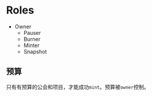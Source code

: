 # Roles

- Owner
  - Pauser
  - Burner
  - Minter
  - Snapshot

## 预算

只有有预算的公会和项目，才能成功`mint`。预算被`owner`控制。